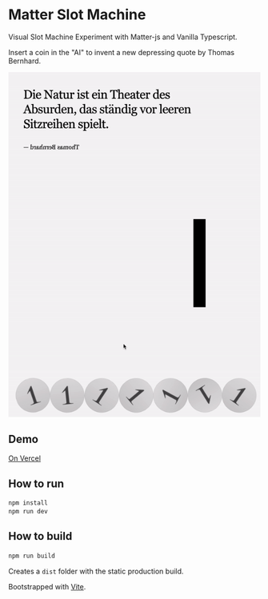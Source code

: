 # Matter Slot Machine

Visual Slot Machine Experiment with Matter-js and Vanilla Typescript.

Insert a coin in the "AI" to invent a new depressing quote by Thomas Bernhard.

![ Screen Recording ](./docs/screenrecording.gif)

## Demo

[On Vercel](https://matter-coin-slot-machine.vercel.app/)

## How to run

```bash
npm install
npm run dev
```

## How to build

```bash
npm run build
```

Creates a `dist` folder with the static production build.

Bootstrapped with [Vite](https://vitejs.dev/).
